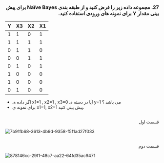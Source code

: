 
<div dir="rtl">

### 27. مجموعه داده زیر را فرض کنید و از طبقه بندی Naïve Bayes برای پیش بینی مقدار Y برای نمونه های ورودی استفاده کنید.
  </div>

|     Y    |     X3    |     X2    |     X1    |
|----------|-----------|-----------|-----------|
|     1    |     1     |     0     |     1     |
|     1    |     1     |     1     |     1     |
|     0    |     1     |     1     |     0     |
|     0    |     0     |     1     |     1     |
|     0    |     1     |     0     |     1     |
|     1    |     0     |     0     |     0     |
|     1    |     0     |     0     |     0     |
|     0    |     1     |     0     |     0     |
  
  - اگر داده ی x1=1 , x2=1 , x3=0 آیا در دسته ی y=1 می باشد ؟
  - برای نمونه ی x1=1, x2=1 پیش بینی کنید.
 <br/>
 <div dir="rtl">
قسمت اول
 <br/>
 </div>
 
![7b91fb68-3613-4b9d-9358-f5f1ad27f033](https://user-images.githubusercontent.com/94288799/147374821-d67b3b55-b89e-4e0f-9db2-680639ff94ee.jpg)

<div dir="rtl">
 <br/>
قسمت دوم 
 <br/>
 </div>
 
 ![878146cc-29f1-48c7-aa22-64fd35ac947f](https://user-images.githubusercontent.com/94288799/147374823-458e2dcb-7eed-4899-b25c-f4cce33a02ff.jpg)



